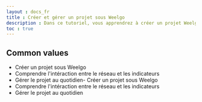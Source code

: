 ```yaml
---
layout : docs_fr
title : Créer et gérer un projet sous Weelgo
description : Dans ce tutoriel, vous apprendrez à créer un projet Weelgo. Comprendre les liens entre le réseau et les indicateurs projets. Ainsi que savoir gérer son projet au quotidien. 
toc : true
---
```



## Common values
- Créer un projet sous Weelgo
- Comprendre l'intéraction entre le réseau et les indicateurs
- Gérer le projet au quotidien- Créer un projet sous Weelgo
- Comprendre l'intéraction entre le réseau et les indicateurs
- Gérer le projet au quotidien
